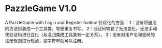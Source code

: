 # PazzleGame V1.0
A PazzleGame with Login and Register funtion
待优化的方面：
1：没有将通用的方法封装成一个工具类，导致重复书写。
2：验证码输错了无法变化，无法手动使验证码进行变化（与没归类成工具类有一定关系）。
3：没有对用户名和密码的注册规则进行规范，是字符串就可以注册。
